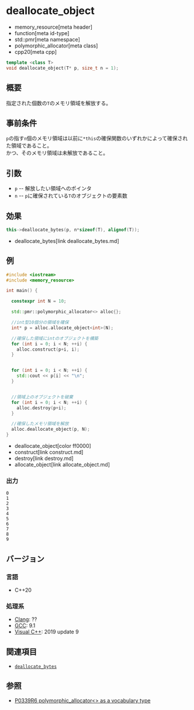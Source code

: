 # deallocate_object
* memory_resource[meta header]
* function[meta id-type]
* std::pmr[meta namespace]
* polymorphic_allocator[meta class]
* cpp20[meta cpp]

```cpp
template <class T>
void deallocate_object(T* p, size_t n = 1);
```

## 概要
指定された個数の`T`のメモリ領域を解放する。

## 事前条件

`p`の指す`n`個のメモリ領域は以前に`*this`の確保関数のいずれかによって確保された領域であること。  
かつ、そのメモリ領域は未解放であること。

## 引数
- `p` -- 解放したい領域へのポインタ
- `n` -- `p`に確保されている`T`のオブジェクトの要素数

## 効果

```cpp
this->deallocate_bytes(p, n*sizeof(T), alignof(T));
```
* deallocate_bytes[link deallocate_bytes.md]

## 例
```cpp example
#include <iostream>
#include <memory_resource>

int main() {

  constexpr int N = 10;

  std::pmr::polymorphic_allocator<> alloc{};

  //int型10個分の領域を確保
  int* p = alloc.allocate_object<int>(N);

  //確保した領域にintのオブジェクトを構築
  for (int i = 0; i < N; ++i) {
    alloc.construct(p+i, i);
  }


  for (int i = 0; i < N; ++i) {
    std::cout << p[i] << "\n";
  }


  //領域上のオブジェクトを破棄
  for (int i = 0; i < N; ++i) {
    alloc.destroy(p+i);
  }

  //確保したメモリ領域を解放
  alloc.deallocate_object(p, N);
}
```
* deallocate_object[color ff0000]
* construct[link construct.md]
* destroy[link destroy.md]
* allocate_object[link allocate_object.md]

### 出力
```
0
1
2
3
4
5
6
7
8
9
```

## バージョン
### 言語
- C++20

### 処理系
- [Clang](/implementation.md#clang): ??
- [GCC](/implementation.md#gcc): 9.1
- [Visual C++](/implementation.md#visual_cpp): 2019 update 9

## 関連項目
- [`deallocate_bytes`](/reference/memory_resource/polymorphic_allocator/deallocate_bytes.md)

## 参照
- [P0339R6 polymorphic_allocator<> as a vocabulary type](http://www.open-std.org/jtc1/sc22/wg21/docs/papers/2019/p0339r6.pdf) 
